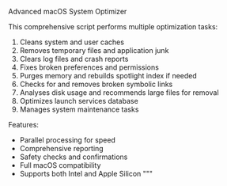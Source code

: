 Advanced macOS System Optimizer

This comprehensive script performs multiple optimization tasks:

1. Cleans system and user caches
2. Removes temporary files and application junk
3. Clears log files and crash reports
4. Fixes broken preferences and permissions
5. Purges memory and rebuilds spotlight index if needed
6. Checks for and removes broken symbolic links
7. Analyses disk usage and recommends large files for removal
8. Optimizes launch services database
9. Manages system maintenance tasks

Features:

- Parallel processing for speed
- Comprehensive reporting
- Safety checks and confirmations
- Full macOS compatibility
- Supports both Intel and Apple Silicon
  """
